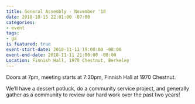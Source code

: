 ```yaml
---
title: General Assembly - November '18
date: 2018-10-15 22:01:00 -07:00
categories:
- event
tags:
- ga
is featured: true
event-start-date: 2018-11-11 19:00:00 -08:00
event-end-date: 2018-11-11 21:00:00 -08:00
Location: Finnish Hall, 1970 Chestnut, Berkeley
---
```


Doors at 7pm, meeting starts at 7:30pm, Finnish Hall at 1970 Chestnut. 

We’ll have a dessert potluck, do a community service project, and generally gather as a community to review our hard work over the past two years!